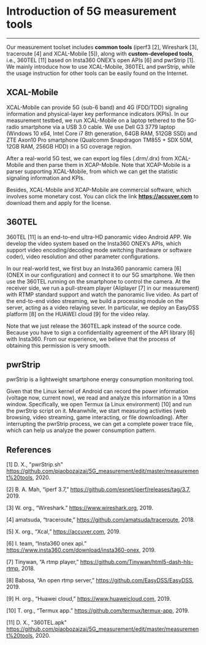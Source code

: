 # Introduction of 5G measurement tools
----------

Our measurement toolset includes **common tools** (iperf3 [2], Wireshark [3], traceroute [4] and XCAL-Mobile [5]), along with **custom-developed tools**, i.e., 360TEL [11] based on Insta360 ONEX’s open APIs [6] and pwrStrip [1]. We mainly introduce how to use XCAL-Mobile, 360TEL and pwrStrip, while the usage instruction for other tools can be easily found on the Internet.

## XCAL-Mobile
XCAL-Mobile can provide 5G (sub-6 band) and 4G (FDD/TDD) signaling information and physical-layer key performance indicators (KPIs). In our measurement testbed, we run XCAL-Mobile on a laptop tethered to the 5G-radio smartphone via a USB 3.0 cable. We use Dell G3 3779 laptop (Windows 10 x64, Intel Core i7 8th generation, 64GB RAM, 512GB SSD) and ZTE Axon10 Pro smartphone (Qualcomm Snapdragon TM855 + SDX 50M, 12GB RAM, 256GB HDD) in a 5G coverage region. 

After a real-world 5G test, we can export log files (.drm/.drx) from XCAL-Mobile and then parse them in XCAP-Mobile. Note that XCAP-Mobile is a parser supporting XCAL-Mobile, from which we can get the statistic signaling information and KPIs. 

Besides, XCAL-Mobile and XCAP-Mobile are commercial software, which involves some monetary cost. You can click the link **https://accuver.com** to download them and apply for the license.

## 360TEL
360TEL [11] is an end-to-end ultra-HD panoramic video Android APP. We develop the video system based on the Insta360 ONEX’s APIs, which support video encoding/decoding mode switching (hardware or software coder), video resolution and other parameter configurations. 

In our real-world test, we first buy an Insta360 panoramic camera [6] (ONEX in our configuration) and connect it to our 5G smartphone. We then use the 360TEL running on the smartphone to control the camera. At the receiver side, we run a pull-stream player (Aliplayer [7] in our measurement) with RTMP standard support and watch the panoramic live video. As part of the end-to-end video streaming, we build a processing module on the server, acting as a video relaying sever. In particular, we deploy an EasyDSS platform [8] on the HUAWEI cloud [9] for the video relay. 

Note that we just release the 360TEL.apk instead of the source code. Because you have to sign a confidentiality agreement of the API library [6] with Insta360. From our experience, we believe that the process of obtaining this permission is very smooth.

## pwrStrip
pwrStrip is a lightweight smartphone energy consumption monitoring tool. 

Given that the Linux kernel of Android can record the power information (voltage now, current now), we read and analyze this information in a 10ms window. Specifically, we open Termux (a Linux environment) [10] and run the pwrStrip script on it. Meanwhile, we start measuring activities (web browsing, video streaming, game interacting, or file downloading). After interrupting the pwrStrip process, we can get a complete power trace file, which can help us analyze the power consumption pattern.

## References
[1] D. X., "pwrStrip.sh" https://github.com/piaobozaizai/5G_measurement/edit/master/measurement%20tools, 2020.

[2] B. A. Mah, “iperf 3.7,” https://github.com/esnet/iperf/releases/tag/3.7, 2019.

[3] W. org., “Wireshark.” https://www.wireshark.org, 2019.

[4] amatsuda, “traceroute,” https://github.com/amatsuda/traceroute, 2018.

[5] X. org., “Xcal,” https://accuver.com, 2019.

[6] I. team, “Insta360 onex api.” https://www.insta360.com/download/insta360-onex, 2019.

[7] Tinywan, “A rtmp player,” https://github.com/Tinywan/html5-dash-hls-rtmp, 2018.

[8] Babosa, “An open rtmp server,” https://github.com/EasyDSS/EasyDSS, 2019.

[9] H. org., “Huawei cloud,” https://www.huaweicloud.com, 2019.

[10] T. org., “Termux app.” https://github.com/termux/termux-app, 2019.

[11] D. X., "360TEL.apk" https://github.com/piaobozaizai/5G_measurement/edit/master/measurement%20tools, 2020.
